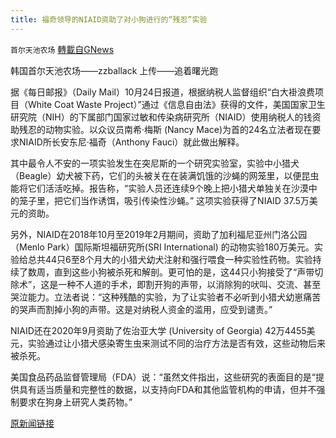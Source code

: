```yaml
---
title: 福奇领导的NIAID资助了对小狗进行的“残忍”实验
---
```

`首尔天池农场` [轉載自GNews](https://gnews.org/zh-hans/1618192/)

韩国首尔天池农场——zzballack       上传——追着曙光跑

据《每日邮报》（Daily Mail）10月24日报道，根据纳税人监督组织“白大褂浪费项目（White Coat Waste Project）”通过《信息自由法》获得的文件，美国国家卫生研究院（NIH）的下属部门国家过敏和传染病研究所（NIAID）使用纳税人的钱资助残忍的动物实验。以众议员南希·梅斯 (Nancy Mace)为首的24名立法者现在要求NIAID所长安东尼·福奇（Anthony Fauci）就此做出解释。

其中最令人不安的一项实验发生在突尼斯的一个研究实验室，实验中小猎犬（Beagle）幼犬被下药，它们的头被关在在装满饥饿的沙蝇的网笼里，以便昆虫能将它们活活吃掉。报告称，“实验人员还连续9个晚上把小猎犬单独关在沙漠中的笼子里，把它们当作诱饵，吸引传染性沙蝇。” 这项实验获得了NIAID 37.5万美元的资助。

另外，NIAID在2018年10月至2019年2月期间，资助了加利福尼亚州门洛公园（Menlo Park）国际斯坦福研究所(SRI International) 的动物实验180万美元。实验给总共44只6至8个月大的小猎犬幼犬注射和强行喂食一种实验性药物。实验持续了数周，直到这些小狗被杀死和解剖。更可怕的是，这44只小狗接受了“声带切除术”，这是一种不人道的手术，即割开狗的声带，以消除狗的吠叫、交流、甚至哭泣能力。立法者说：“这种残酷的实验，为了让实验者不必听到小猎犬幼崽痛苦的哭声而割掉小狗的声带。这是对纳税人资金的滥用，应受到谴责。”

NIAID还在2020年9月资助了佐治亚大学 (University of Georgia) 42万4455美元，实验通过让小猎犬感染寄生虫来测试不同的治疗方法是否有效，这些动物后来被杀死。

美国食品药品监督管理局（FDA）说：“虽然文件指出，这些研究的表面目的是“提供具有适当质量和完整性的数据，以支持向FDA和其他监管机构的申请，但并不强制要求在狗身上研究人类药物。”

[原新闻链接](https://www.dailymail.co.uk/news/article-10125599/Fauci-fire-puppy-experiments-utilized-disease-causing-parasites.html)
